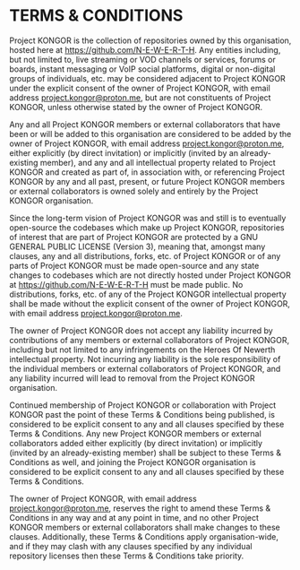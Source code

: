 # TERMS & CONDITIONS

Project KONGOR is the collection of repositories owned by this organisation, hosted here at https://github.com/N-E-W-E-R-T-H. Any entities including, but not limited to, live streaming or VOD channels or services, forums or boards, instant messaging or VoIP social platforms, digital or non-digital groups of individuals, etc. may be considered adjacent to Project KONGOR under the explicit consent of the owner of Project KONGOR, with email address project.kongor@proton.me, but are not constituents of Project KONGOR, unless otherwise stated by the owner of Project KONGOR.

Any and all Project KONGOR members or external collaborators that have been or will be added to this organisation are considered to be added by the owner of Project KONGOR, with email address project.kongor@proton.me, either explicitly (by direct invitation) or implicitly (invited by an already-existing member), and any and all intellectual property related to Project KONGOR and created as part of, in association with, or referencing Project KONGOR by any and all past, present, or future Project KONGOR members or external collaborators is owned solely and entirely by the Project KONGOR organisation.

Since the long-term vision of Project KONGOR was and still is to eventually open-source the codebases which make up Project KONGOR, repositories of interest that are part of Project KONGOR are protected by a GNU GENERAL PUBLIC LICENSE (Version 3), meaning that, amongst many clauses, any and all distributions, forks, etc. of Project KONGOR or of any parts of Project KONGOR must be made open-source and any state changes to codebases which are not directly hosted under Project KONGOR at https://github.com/N-E-W-E-R-T-H must be made public. No distributions, forks, etc. of any of the Project KONGOR intellectual property shall be made without the explicit consent of the owner of Project KONGOR, with email address project.kongor@proton.me.

The owner of Project KONGOR does not accept any liability incurred by contributions of any members or external collaborators of Project KONGOR, including but not limited to any infringements on the Heroes Of Newerth intellectual property. Not incurring any liability is the sole responsibility of the individual members or external collaborators of Project KONGOR, and any liability incurred will lead to removal from the Project KONGOR organisation.

Continued membership of Project KONGOR or collaboration with Project KONGOR past the point of these Terms & Conditions being published, is considered to be explicit consent to any and all clauses specified by these Terms & Conditions. Any new Project KONGOR members or external collaborators added either explicitly (by direct invitation) or implicitly (invited by an already-existing member) shall be subject to these Terms & Conditions as well, and joining the Project KONGOR organisation is considered to be explicit consent to any and all clauses specified by these Terms & Conditions.

The owner of Project KONGOR, with email address project.kongor@proton.me, reserves the right to amend these Terms & Conditions in any way and at any point in time, and no other Project KONGOR members or external collaborators shall make changes to these clauses. Additionally, these Terms & Conditions apply organisation-wide, and if they may clash with any clauses specified by any individual repository licenses then these Terms & Conditions take priority.
